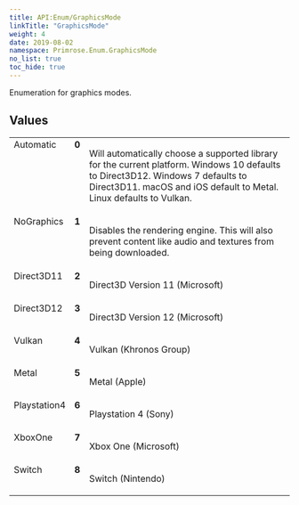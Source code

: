 ```yaml
---
title: API:Enum/GraphicsMode
linkTitle: "GraphicsMode"
weight: 4
date: 2019-08-02
namespace: Primrose.Enum.GraphicsMode
no_list: true
toc_hide: true
---
```

<p class="summary">

Enumeration for graphics modes.

</p>
 
## Values
 
<table class="studiohide">
<tbody>
<tr class="enum-row">
<td style="vertical-align:top;white-space:normal;">
<span class="name"">Automatic</span></td>
<td style="vertical-align:top;white-space:normal;">
<b class="value"">0</b></td>
<td style="vertical-align:top;white-space:normal;">
<p>
Will automatically choose a supported library for the current platform.
Windows 10 defaults to Direct3D12.
Windows 7 defaults to Direct3D11.
macOS and iOS default to Metal.
Linux defaults to Vulkan.
</p></td>
</tr>
<tr class="enum-row">
<td style="vertical-align:top;white-space:normal;">
<span class="name"">NoGraphics</span></td>
<td style="vertical-align:top;white-space:normal;">
<b class="value"">1</b></td>
<td style="vertical-align:top;white-space:normal;">
<p>
Disables the rendering engine. This will also prevent content like audio and textures from being downloaded.
</p></td>
</tr>
<tr class="enum-row">
<td style="vertical-align:top;white-space:normal;">
<span class="name"">Direct3D11</span></td>
<td style="vertical-align:top;white-space:normal;">
<b class="value"">2</b></td>
<td style="vertical-align:top;white-space:normal;">
<p>
Direct3D Version 11 (Microsoft)
</p></td>
</tr>
<tr class="enum-row">
<td style="vertical-align:top;white-space:normal;">
<span class="name"">Direct3D12</span></td>
<td style="vertical-align:top;white-space:normal;">
<b class="value"">3</b></td>
<td style="vertical-align:top;white-space:normal;">
<p>
Direct3D Version 12 (Microsoft)
</p></td>
</tr>
<tr class="enum-row">
<td style="vertical-align:top;white-space:normal;">
<span class="name"">Vulkan</span></td>
<td style="vertical-align:top;white-space:normal;">
<b class="value"">4</b></td>
<td style="vertical-align:top;white-space:normal;">
<p>
Vulkan (Khronos Group)
</p></td>
</tr>
<tr class="enum-row">
<td style="vertical-align:top;white-space:normal;">
<span class="name"">Metal</span></td>
<td style="vertical-align:top;white-space:normal;">
<b class="value"">5</b></td>
<td style="vertical-align:top;white-space:normal;">
<p>
Metal (Apple)
</p></td>
</tr>
<tr class="enum-row">
<td style="vertical-align:top;white-space:normal;">
<span class="name"">Playstation4</span></td>
<td style="vertical-align:top;white-space:normal;">
<b class="value"">6</b></td>
<td style="vertical-align:top;white-space:normal;">
<p>
Playstation 4 (Sony)
</p></td>
</tr>
<tr class="enum-row">
<td style="vertical-align:top;white-space:normal;">
<span class="name"">XboxOne</span></td>
<td style="vertical-align:top;white-space:normal;">
<b class="value"">7</b></td>
<td style="vertical-align:top;white-space:normal;">
<p>
Xbox One (Microsoft)
</p></td>
</tr>
<tr class="enum-row">
<td style="vertical-align:top;white-space:normal;">
<span class="name"">Switch</span></td>
<td style="vertical-align:top;white-space:normal;">
<b class="value"">8</b></td>
<td style="vertical-align:top;white-space:normal;">
<p>
Switch (Nintendo)
</p></td>
</tr>
</tbody>
</table>
